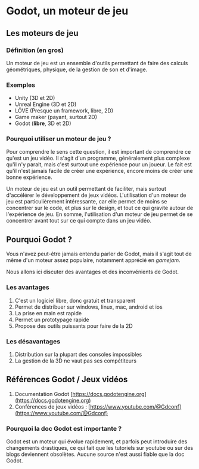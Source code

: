 
# Godot, un moteur de jeu

## Les moteurs de jeu

### Définition (en gros)

Un moteur de jeu est un ensemble d'outils permettant de faire des calculs géométriques, physique, de la gestion de son et d'image.

### Exemples

* Unity (3D et 2D)
* Unreal Engine (3D et 2D)
* LÖVE (Presque un framework, libre, 2D)
* Game maker (payant, surtout 2D)
* Godot (**libre**, 3D et 2D)

### Pourquoi utiliser un moteur de jeu ?

Pour comprendre le sens cette question, il est important de comprendre ce qu'est un jeu vidéo. Il s'agit d'un programme, généralement plus complexe qu'il n'y parait, mais c'est surtout une expérience pour un joueur. Le fait est qu'il n'est jamais facile de créer une expérience, encore moins de créer une bonne expérience.

Un moteur de jeu est un outil permettant de faciliter, mais surtout d'accélérer le développement de jeux vidéos. L'utilisation d'un moteur de jeu est particulièrement intéressante, car elle permet de moins se concentrer sur le code, et plus sur le design, et tout ce qui gravite autour de l'expérience de jeu. En somme, l'utilisation d'un moteur de jeu permet de se concentrer avant tout sur ce qui compte dans un jeu vidéo.

## Pourquoi Godot ?

Vous n'avez peut-être jamais entendu parler de Godot, mais il s'agit tout de même d'un moteur assez populaire, notamment apprécié en *gamejam*.

Nous allons ici discuter des avantages et des inconvénients de Godot.

### Les avantages

1. C'est un logiciel libre, donc gratuit et transparent
1. Permet de distribuer sur windows, linux, mac, android et ios
1. La prise en main est rapide
1. Permet un prototypage rapide
1. Propose des outils puissants pour faire de la 2D

### Les désavantages

1. Distribution sur la plupart des consoles impossibles
1. La gestion de la 3D ne vaut pas ses compétiteurs

## Références Godot / Jeux vidéos

1. Documentation Godot [https://docs.godotengine.org](https://docs.godotengine.org)
1. Conférences de jeux vidéos : [https://www.youtube.com/@Gdconf](https://www.youtube.com/@Gdconf)

### Pourquoi la doc Godot est importante ?

Godot est un moteur qui évolue rapidement, et parfois peut introduire des changements drastiques, ce qui fait que les tutoriels sur youtube ou sur des blogs deviennent obsolètes. Aucune source n'est aussi fiable que la doc Godot.



